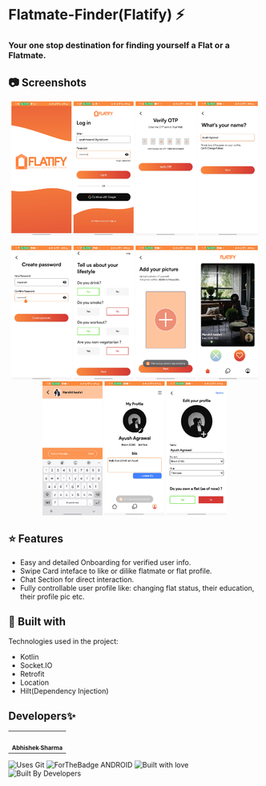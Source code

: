 # Flatmate-Finder(Flatify) ⚡ 
### Your one stop destination for finding yourself a Flat or a Flatmate.

## 📷 Screenshots
<div align="center">
  <img src="https://github.com/Agrawal-Ayush-009/Flatmate_Finder/blob/master/app/src/main/res/drawable/a.jpg?raw=true" width="120" height="267">
  <img src="https://github.com/Agrawal-Ayush-009/Flatmate_Finder/blob/master/app/src/main/res/drawable/b.jpg?raw=true" width="120" height="267">
  <img src="https://github.com/Agrawal-Ayush-009/Flatmate_Finder/blob/master/app/src/main/res/drawable/c.jpg?raw=true" width="120" height="267">
  <img src="https://github.com/Agrawal-Ayush-009/Flatmate_Finder/blob/master/app/src/main/res/drawable/d.jpg?raw=true" width="120" height="267"> 
</div>
<br>
<div align="center">
  <img src="https://github.com/Agrawal-Ayush-009/Flatmate_Finder/blob/master/app/src/main/res/drawable/e.jpg?raw=true" width="120" height="267">
  <img src="https://github.com/Agrawal-Ayush-009/Flatmate_Finder/blob/master/app/src/main/res/drawable/f.jpg?raw=true" width="120" height="267">
  <img src="https://github.com/Agrawal-Ayush-009/Flatmate_Finder/blob/master/app/src/main/res/drawable/g.jpg?raw=true" width="120" height="267">
  <img src="https://github.com/Agrawal-Ayush-009/Flatmate_Finder/blob/master/app/src/main/res/drawable/h.jpg?raw=true" width="120" height="267">
</div>
<div align="center">
  <img src="https://github.com/Agrawal-Ayush-009/Flatmate_Finder/blob/master/app/src/main/res/drawable/i.jpg?raw=true" width="120" height="267">
  <img src="https://github.com/Agrawal-Ayush-009/Flatmate_Finder/blob/master/app/src/main/res/drawable/j.jpg?raw=true" width="120" height="267">
  <img src="https://github.com/Agrawal-Ayush-009/Flatmate_Finder/blob/master/app/src/main/res/drawable/k.jpg?raw=true" width="120" height="267">  
</div>

## ⭐ Features
- Easy and detailed Onboarding for verified user info.
- Swipe Card inteface to like or dilike flatmate or flat profile.
- Chat Section for direct interaction.
- Fully controllable user profile like: changing flat status, their education, their profile pic etc.

## 🔧 Built with
Technologies used in the project:
- Kotlin
- Socket.IO
- Retrofit
- Location
- Hilt(Dependency Injection)

## Developers✨
<table>
  <tbody><tr>
    <td align="center"><a href="https://github.com/AbhiSharma096"><img alt="" src="https://avatars.githubusercontent.com/AbhiSharma096" width="100px;"><br><sub><b>Abhishek Sharma</b></sub></a></td>
  </tr>
</tbody></table>

![Uses Git](https://forthebadge.com/images/badges/uses-git.svg)
![ForTheBadge ANDROID](https://forthebadge.com/images/badges/built-for-android.svg)
![Built with love](https://forthebadge.com/images/badges/built-with-love.svg)
![Built By Developers](https://forthebadge.com/images/badges/built-by-developers.svg)
